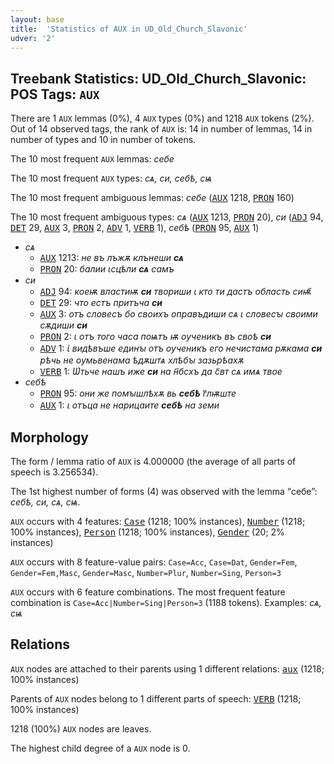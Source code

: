 ```yaml
---
layout: base
title:  'Statistics of AUX in UD_Old_Church_Slavonic'
udver: '2'
---
```


## Treebank Statistics: UD_Old_Church_Slavonic: POS Tags: `AUX`

There are 1 `AUX` lemmas (0%), 4 `AUX` types (0%) and 1218 `AUX` tokens (2%).
Out of 14 observed tags, the rank of `AUX` is: 14 in number of lemmas, 14 in number of types and 10 in number of tokens.

The 10 most frequent `AUX` lemmas: <em>себе</em>

The 10 most frequent `AUX` types:  <em>сѧ, си, себѣ, сѩ</em>

The 10 most frequent ambiguous lemmas: <em>себе</em> (<tt><a href="cu-pos-AUX.html">AUX</a></tt> 1218, <tt><a href="cu-pos-PRON.html">PRON</a></tt> 160)

The 10 most frequent ambiguous types:  <em>сѧ</em> (<tt><a href="cu-pos-AUX.html">AUX</a></tt> 1213, <tt><a href="cu-pos-PRON.html">PRON</a></tt> 20), <em>си</em> (<tt><a href="cu-pos-ADJ.html">ADJ</a></tt> 94, <tt><a href="cu-pos-DET.html">DET</a></tt> 29, <tt><a href="cu-pos-AUX.html">AUX</a></tt> 3, <tt><a href="cu-pos-PRON.html">PRON</a></tt> 2, <tt><a href="cu-pos-ADV.html">ADV</a></tt> 1, <tt><a href="cu-pos-VERB.html">VERB</a></tt> 1), <em>себѣ</em> (<tt><a href="cu-pos-PRON.html">PRON</a></tt> 95, <tt><a href="cu-pos-AUX.html">AUX</a></tt> 1)


* <em>сѧ</em>
  * <tt><a href="cu-pos-AUX.html">AUX</a></tt> 1213: <em>не въ лъжѫ клънеши <b>сѧ</b></em>
  * <tt><a href="cu-pos-PRON.html">PRON</a></tt> 20: <em>балии ꙇсцѣли <b>сѧ</b> самъ</em>
* <em>си</em>
  * <tt><a href="cu-pos-ADJ.html">ADJ</a></tt> 94: <em>коеѭ властиѭ <b>си</b> твориши ꙇ кто ти дастъ область сиѭ҄</em>
  * <tt><a href="cu-pos-DET.html">DET</a></tt> 29: <em>что естъ притъча <b>си</b></em>
  * <tt><a href="cu-pos-AUX.html">AUX</a></tt> 3: <em>отъ словесъ бо своихъ оправъдиши сѧ ꙇ словесꙑ своими сѫдиши <b>си</b></em>
  * <tt><a href="cu-pos-PRON.html">PRON</a></tt> 2: <em>ꙇ отъ того часа поѩтъ ѭ оученикъ въ своѣ <b>си</b></em>
  * <tt><a href="cu-pos-ADV.html">ADV</a></tt> 1: <em>ꙇ҅ видѣвъше единꙑ отъ оученикъ его нечистама рѫкама <b>си</b> рѣчь не оумьвенама ѣдѫштѧ хлѣбꙑ зазьрѣахѫ</em>
  * <tt><a href="cu-pos-VERB.html">VERB</a></tt> 1: <em>Ѡ҅тьче нашъ иже <b>си</b> на н҃бсхъ да с҃вт сѧ имѧ твое</em>
* <em>себѣ</em>
  * <tt><a href="cu-pos-PRON.html">PRON</a></tt> 95: <em>они же помꙑшлѣхѫ вь <b>себѣ</b> г҃лѭште</em>
  * <tt><a href="cu-pos-AUX.html">AUX</a></tt> 1: <em>ꙇ отъца не нарицаите <b>себѣ</b> на земи</em>

## Morphology

The form / lemma ratio of `AUX` is 4.000000 (the average of all parts of speech is 3.256534).

The 1st highest number of forms (4) was observed with the lemma “себе”: <em>себѣ, си, сѧ, сѩ</em>.

`AUX` occurs with 4 features: <tt><a href="cu-feat-Case.html">Case</a></tt> (1218; 100% instances), <tt><a href="cu-feat-Number.html">Number</a></tt> (1218; 100% instances), <tt><a href="cu-feat-Person.html">Person</a></tt> (1218; 100% instances), <tt><a href="cu-feat-Gender.html">Gender</a></tt> (20; 2% instances)

`AUX` occurs with 8 feature-value pairs: `Case=Acc`, `Case=Dat`, `Gender=Fem`, `Gender=Fem,Masc`, `Gender=Masc`, `Number=Plur`, `Number=Sing`, `Person=3`

`AUX` occurs with 6 feature combinations.
The most frequent feature combination is `Case=Acc|Number=Sing|Person=3` (1188 tokens).
Examples: <em>сѧ, сѩ</em>


## Relations

`AUX` nodes are attached to their parents using 1 different relations: <tt><a href="cu-dep-aux.html">aux</a></tt> (1218; 100% instances)

Parents of `AUX` nodes belong to 1 different parts of speech: <tt><a href="cu-pos-VERB.html">VERB</a></tt> (1218; 100% instances)

1218 (100%) `AUX` nodes are leaves.

The highest child degree of a `AUX` node is 0.

